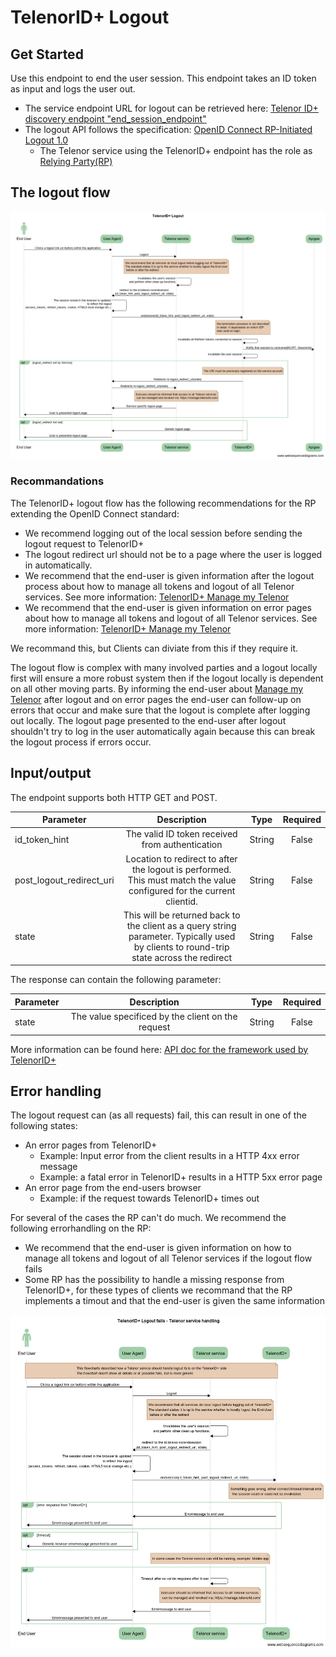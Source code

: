 # TelenorID\+ Logout

## Get Started

Use this endpoint to end the user session. 
This endpoint takes an ID token as input and logs the user out.

* The service endpoint URL for logout can be retrieved here: [Telenor ID\+ discovery endpoint "end_session_endpoint"](https://id.telenor.no/.well-known/openid-configuration)
* The logout API follows the specification: [OpenID Connect RP-Initiated Logout 1.0](https://openid.net/specs/openid-connect-rpinitiated-1_0.html)
  * The Telenor service using the TelenorID\+ endpoint has the role as [Relying Party(RP)](https://en.wikipedia.org/wiki/Relying_party)


## The logout flow

![Telenor IDpluss logoutflow](images/TelenorIDpluss_Logout.png)


### Recommandations 

The TelenorID\+ logout flow has the following recommendations for the RP extending the OpenID Connect standard:

* We recommend logging out of the local session before sending the logout request to TelenorID\+
* The logout redirect url should not be to a page where the user is logged in automatically.
* We recommend that the end-user is given information after the logout process about how to manage all tokens and logout of all Telenor services. See more information: [TelenorID\+ Manage my Telenor](TelenorID_Plus_-_ManageMyTelenor.md)
*  We recommend that the end-user is given information on error pages about how to manage all tokens and logout of all Telenor services. See more information: [TelenorID\+ Manage my Telenor](TelenorID_Plus_-_ManageMyTelenor.md)

We recommand this, but Clients can diviate from this if they require it.

The logout flow is complex with many involved parties and a logout locally first will ensure a more robust system then if the logout locally is dependent on all other moving parts. By informing the end-user about [Manage my Telenor](TelenorID_Plus_-_ManageMyTelenor.md) after logout and on error pages the end-user can follow-up on errors that occur and  make sure that the logout is complete after logging out locally. The logout page presented to the end-user after logout shouldn't try to log in the user automatically again because this can break the logout process if errors occur.



## Input/output

The endpoint supports both HTTP GET and POST.

| Parameter | Description | Type | Required |
| ------------- |:-------------:|:-------------:|:-------------:|
| id_token_hint | The valid ID token received from authentication | String | False |
| post_logout_redirect_uri	| Location to redirect to after the logout is performed. This must match the value configured for the current clientid. | String | False |
| state | This will be returned back to the client as a query string parameter. Typically used by clients to round-trip state across the redirect | String | False |



The response can contain the following parameter:

| Parameter | Description | Type | Required |
| ------------- |:-------------:|:-------------:|:-------------:|
| state | The value specificed by the client on the request | String | False | 


More information can be found here: [API doc for the framework used by TelenorID\+](https://identityserver4.readthedocs.io/en/latest/endpoints/endsession.html#refendsession)

## Error handling

The logout request can (as all requests) fail, this can result in one of the following states:


* An error pages from TelenorID\+
  * Example: Input error from the client results in a HTTP 4xx error message
  * Example: a fatal error in TelenorID\+ results in a HTTP 5xx error page
* An error page from the end-users browser
  * Example: if the request towards TelenorID\+ times out

For several of the cases the RP can't do much. We recommend the following errorhandling on the RP:

* We recommend that the end-user is given information on how to manage all tokens and logout of all Telenor services if the logout flow fails
* Some RP has the possibility to handle a missing response from TelenorID\+, for these types of clients we recommand that the RP implements a timout and that the end-user is given the same information


![TelenorIDpluss Errorhandling](images/TelenorIDpluss_logout_rp_errorhandling.png)

